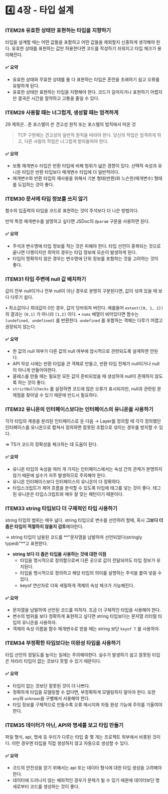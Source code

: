 # 4️⃣ 4장 - 타입 설계

### ITEM28 유효한 상태만 표현하는 타입을 지향하기

타입을 설계할 때는 어떤 값들을 포함하고 어떤 값들을 제외할지 신중하게 생각해야 한다. 유효한 상태를 표현하는 값만 허용한다면 코드를 작성하기 쉬워지고 타입 체크가 용이해진다.

#### ✅ 요약

* 유효한 상태와 무효한 상태를 둘 다 표현하는 타입은 혼란을 초래하기 쉽고 오류를 유발하게 된다.
* 유효한 상태만 표현하는 타입을 지향해야 한다. 코드가 길어지거나 표현하기 어렵지만 결국은 시간을 절약하고 고통을 줄일 수 있다.

### ITEM29 사용할 때는 너그럽게, 생성할 때는 엄격하게

29 제목은.. 존 포스텔이 쓴 견고성 원칙 또는 포스텔의 법칙에서 따온 것

> TCP 구현체는 견고성의 일반적 원칙을 따라야 한다. 당신의 작업은 엄격하게 하고, 다른 사람의 작업은 너그럽게 받아들여야 한다.

#### ✅ 요약

* 보통 매개변수 타입은 반환 타입에 비해 범위가 넓은 경향이 있다. 선택적 속성과 유니온 타입은 반환 타입보다 매개변수 타입에 더 일반적이다.
* 매개변수와 반환 타입의 재사용을 위해서 기본 형태(반환)와 느슨한(매개변수) 형태를 도입하는 것이 좋다.

### ITEM30 문서에 타입 정보를 쓰지 않기

함수의 입출력의 타입을 코드로 표현하는 것이 주석보다 더 나은 방법이다.

만약 특정 매개변수를 설명하고 싶다면 JSDoc의 `@param` 구문을 사용하면 된다.

#### ✅ 요약

* 주석과 변수명에 타입 정보를 적는 것은 피해야 한다. 타입 선언이 중복되는 것으로 끝나면 다행이지만 최악의 경우는 타입 정보에 모순이 발생하게 된다.
* 타입이 명확하지 않은 경우는 변수명에 단위 정보를 포함하는 것을 고려하는 것이 좋다.

### ITEM31 타입 주변에 null 값 배치하기

값이 전부 null이거나 전부 null이 아닌 경우로 분명히 구분된다면, 값이 섞여 있을 때 보다 다루기 쉽다.

• 최소값이나 최대값이 0인 경우, 값이 덧씌워져 버린다. 예를들어 `extent([0, 1, 2])`의 결과는 `[0,1]` 가 아니라 `[1,2]` 이다. • `nums` 배열이 비어있다면 함수는 `[undefined, undefined]` 를 반환한다. `undefined` 를 포함하는 객체는 다루기 어렵고 권장되지 않는다.

#### ✅ 요약

* 한 값의 null 여부가 다른 값의 null 여부에 암시적으로 관련되도록 설계하면 안된다.
* API 작성 시에는 반환 타입을 큰 객체로 만들고, 반환 타입 전체가 null이거나 null이 아니게 만들어야한다.
* 클래스를 만들 때는 필요한 모든 값이 준비되었을 때 생성하여 null이 존재하지 않도록 하는 것이 좋다.
* `strictNullChecks` 를 설정하면 코드에 많은 오류가 표시되지만, null과 관련된 문제점을 찾아낼 수 있기 때문에 반드시 필요하다.

### ITEM32 유니온의 인터페이스보다는 인터페이스의 유니온을 사용하기

각각 타입의 계층을 분리된 인터페이스로 둔 다음 → Layer를 정의할 때 각각 정의했던 인터페이스를 유니온으로 합쳐서 정의하면 잘못된 조합으로 섞이는 경우를 방지할 수 있다.

⇒ TS가 코드의 정확성을 체크하는 데 도움이 된다.

#### ✅ 요약

* 유니온 타입의 속성을 여러 개 가지는 인터페이스에서는 속성 간의 관계가 분명하지 않기 때문에 실수가 자주 발생하므로 주의해야 한다.
* 유니온 인터페이스보다 인터페이스의 유니온이 더 정확하다.
* 타입스크립트가 제어 흐름을 분석할 수 있도록 타입에 태그를 넣는 것이 좋다. 태그된 유니온은 타입스크립트와 매우 잘 맞는 패턴이기 때문이다.

### ITEM33 string 타입보다 더 구체적인 타입 사용하기

string 타입의 범위는 매우 넓다. string 타입으로 변수를 선언하려 할때, 혹시 **그보다 더 좁은 타입이 적절하지 않을지 검토**해야한다.

→ string 타입이 남용된 코드를 \*\*"문자열을 남발하여 선언되었다(stringly typed)"\*\*고 표현한다.

* **string 보다 더 좁은 타입을 사용하는 것에 대한 이점**
  * 타입을 명시적으로 정의함으로써 다른 곳으로 값이 전달되어도 타입 정보가 유지된다.
  * 타입을 명시적으로 정의하고 해당 타입의 의미를 설명하는 주석을 붙여 넣을 수 있다.
  * keyof 연산자로 더욱 세밀하게 객체의 속성 체크가 가능해진다.

#### ✅ 요약

* 문자열을 남발하여 선언된 코드를 피하자. 조금 더 구체적인 타입을 사용해야 한다.
* 변수의 범위를 보다 정확하게 표현하고 싶다면 string 타입보다는 문자열 리터럴 타입의 유니온을 사용하자.
* 객체의 속성 이름을 함수 매개변수로 받을 때는 string 보단 `keyof T` 를 사용하자.

### ITEM34 부정확한 타입보다는 미완성 타입을 사용하기

타입 선언의 정밀도를 높이는 일에는 주의해야한다. 실수가 발생하기 쉽고 잘못된 타입은 차라리 타입이 없는 것보다 못할 수 있기 때문이다.

#### ✅ 요약

* 타입이 없는 것보단 잘못된 것이 더 나쁘다.
* 정확하게 타입을 모델링할 수 없다면, 부정확하게 모델링하지 말아야 한다. 또한 `any`와 `unknown`을 구별해서 사용해야 한다.
* 타입 정보를 구체적으로 만들수록 오류 메시지와 자동 완성 기능에 주의를 기울여야 한다.

### ITEM35 데이터가 아닌, API와 명세를 보고 타입 만들기

파일 형식, api, 명세 등 우리가 다루는 타입 중 몇 개는 프로젝트 외부에서 비롯된 것이다. 이런 경우엔 타입을 직접 생성하지 않고 자동으로 생성할 수 있다.

#### ✅ 요약

* 코드의 안전성을 얻기 위해서는 api 또는 데이터 형식에 대한 타입 생성을 고려해야 한다.
* 데이터에 드러나지 않는 예외적인 경우가 문제가 될 수 있기 때문에 데이터보단 명세로부터 코드를 생성하는 것이 좋다.
